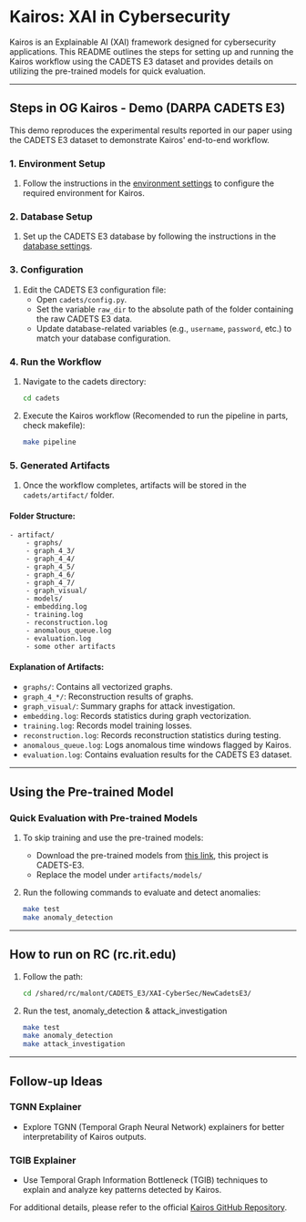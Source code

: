 
# Kairos: XAI in Cybersecurity

Kairos is an Explainable AI (XAI) framework designed for cybersecurity applications. This README outlines the steps for setting up and running the Kairos workflow using the CADETS E3 dataset and provides details on utilizing the pre-trained models for quick evaluation.

---

## Steps in OG Kairos - Demo (DARPA CADETS E3)

This demo reproduces the experimental results reported in our paper using the CADETS E3 dataset to demonstrate Kairos' end-to-end workflow.

### 1. Environment Setup
1. Follow the instructions in the [environment settings](https://github.com/ProvenanceAnalytics/kairos/blob/main/DARPA/settings/environment-settings.md) to configure the required environment for Kairos.

### 2. Database Setup
1. Set up the CADETS E3 database by following the instructions in the [database settings](https://github.com/ProvenanceAnalytics/kairos/blob/main/DARPA/settings/database.md).

### 3. Configuration
1. Edit the CADETS E3 configuration file:
   - Open `cadets/config.py`.
   - Set the variable `raw_dir` to the absolute path of the folder containing the raw CADETS E3 data.
   - Update database-related variables (e.g., `username`, `password`, etc.) to match your database configuration.

### 4. Run the Workflow
1. Navigate to the cadets directory:
   ```bash
   cd cadets
   ```
2. Execute the Kairos workflow (Recomended to run the pipeline in parts, check makefile):
   ```bash
   make pipeline
   ```

### 5. Generated Artifacts
1. Once the workflow completes, artifacts will be stored in the `cadets/artifact/` folder.

#### Folder Structure:
```
- artifact/
    - graphs/
    - graph_4_3/
    - graph_4_4/
    - graph_4_5/
    - graph_4_6/
    - graph_4_7/
    - graph_visual/
    - models/
    - embedding.log
    - training.log
    - reconstruction.log
    - anomalous_queue.log
    - evaluation.log
    - some other artifacts
```

#### Explanation of Artifacts:
- `graphs/`: Contains all vectorized graphs.
- `graph_4_*/`: Reconstruction results of graphs.
- `graph_visual/`: Summary graphs for attack investigation.
- `embedding.log`: Records statistics during graph vectorization.
- `training.log`: Records model training losses.
- `reconstruction.log`: Records reconstruction statistics during testing.
- `anomalous_queue.log`: Logs anomalous time windows flagged by Kairos.
- `evaluation.log`: Contains evaluation results for the CADETS E3 dataset.

---

## Using the Pre-trained Model
### Quick Evaluation with Pre-trained Models
1. To skip training and use the pre-trained models:
   - Download the pre-trained models from [this link](https://drive.google.com/drive/u/0/folders/1YAKoO3G32xlYrCs4BuATt1h_hBvvEB6C), this project is CADETS-E3.
   - Replace the model under `artifacts/models/`

2. Run the following commands to evaluate and detect anomalies:
   ```bash
   make test
   make anomaly_detection
   ```
---
## How to run on RC (rc.rit.edu)
1. Follow the path:
   ```bash
   cd /shared/rc/malont/CADETS_E3/XAI-CyberSec/NewCadetsE3/
   ```
2. Run the test, anomaly_detection & attack_investigation
   ```bash
   make test
   make anomaly_detection
   make attack_investigation
   ```

---

## Follow-up Ideas
### TGNN Explainer
- Explore TGNN (Temporal Graph Neural Network) explainers for better interpretability of Kairos outputs.

### TGIB Explainer
- Use Temporal Graph Information Bottleneck (TGIB) techniques to explain and analyze key patterns detected by Kairos.

For additional details, please refer to the official [Kairos GitHub Repository](https://github.com/ProvenanceAnalytics/kairos).
```
